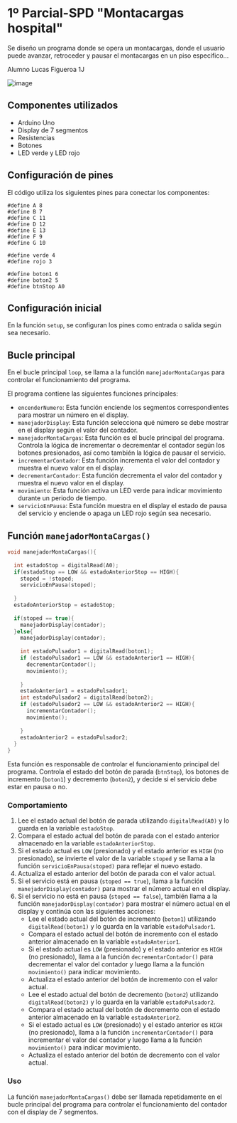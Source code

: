 # 1º Parcial-SPD "Montacargas hospital"

Se diseño un programa donde se opera un montacargas, donde el usuario puede avanzar, retroceder y pausar el
montacargas en un piso especifico...

Alumno Lucas Figueroa 1J

![image](https://github.com/lucas22-f/1Parcial-SPD/assets/71677198/1f2cd3a5-ae96-4245-b78c-507c40312516)

## Componentes utilizados

- Arduino Uno
- Display de 7 segmentos
- Resistencias
- Botones
- LED verde y LED rojo

## Configuración de pines

El código utiliza los siguientes pines para conectar los componentes:

```
#define A 8
#define B 7
#define C 11
#define D 12
#define E 13
#define F 9
#define G 10

#define verde 4
#define rojo 3

#define boton1 6
#define boton2 5
#define btnStop A0
```
## Configuración inicial

En la función `setup`, se configuran los pines como entrada o salida según sea necesario.

## Bucle principal

En el bucle principal `loop`, se llama a la función `manejadorMontaCargas` para controlar el funcionamiento del programa.


El programa contiene las siguientes funciones principales:

- `encenderNumero`: Esta función enciende los segmentos correspondientes para mostrar un número en el display.
- `manejadorDisplay`: Esta función selecciona qué número se debe mostrar en el display según el valor del contador.
- `manejadorMontaCargas`: Esta función es el bucle principal del programa. Controla la lógica de incrementar o decrementar el contador según los botones presionados, así como también la lógica de pausar el servicio.
- `incrementarContador`: Esta función incrementa el valor del contador y muestra el nuevo valor en el display.
- `decrementarContador`: Esta función decrementa el valor del contador y muestra el nuevo valor en el display.
- `movimiento`: Esta función activa un LED verde para indicar movimiento durante un periodo de tiempo.
- `servicioEnPausa`: Esta función muestra en el display el estado de pausa del servicio y enciende o apaga un LED rojo según sea necesario.


## Función `manejadorMontaCargas()`
```cpp
void manejadorMontaCargas(){
  
  int estadoStop = digitalRead(A0);
  if(estadoStop == LOW && estadoAnteriorStop == HIGH){
  	stoped = !stoped;
    servicioEnPausa(stoped);
  
  }
  estadoAnteriorStop = estadoStop;
  
  if(stoped == true){
    manejadorDisplay(contador);
  }else{
  	manejadorDisplay(contador);
   
    int estadoPulsador1 = digitalRead(boton1);
    if (estadoPulsador1 == LOW && estadoAnterior1 == HIGH){
      decrementarContador();
      movimiento();
     
    }
    estadoAnterior1 = estadoPulsador1;
    int estadoPulsador2 = digitalRead(boton2);
    if (estadoPulsador2 == LOW && estadoAnterior2 == HIGH){
      incrementarContador();
      movimiento();
      
    }
    estadoAnterior2 = estadoPulsador2;
  }
}
```

Esta función es responsable de controlar el funcionamiento principal del programa. Controla el estado del botón de parada (`btnStop`), los botones de incremento (`boton1`) y decremento (`boton2`), y decide si el servicio debe estar en pausa o no.

### Comportamiento

1. Lee el estado actual del botón de parada utilizando `digitalRead(A0)` y lo guarda en la variable `estadoStop`.
2. Compara el estado actual del botón de parada con el estado anterior almacenado en la variable `estadoAnteriorStop`.
3. Si el estado actual es `LOW` (presionado) y el estado anterior es `HIGH` (no presionado), se invierte el valor de la variable `stoped` y se llama a la función `servicioEnPausa(stoped)` para reflejar el nuevo estado.
4. Actualiza el estado anterior del botón de parada con el valor actual.
5. Si el servicio está en pausa (`stoped == true`), llama a la función `manejadorDisplay(contador)` para mostrar el número actual en el display.
6. Si el servicio no está en pausa (`stoped == false`), también llama a la función `manejadorDisplay(contador)` para mostrar el número actual en el display y continúa con las siguientes acciones:
   - Lee el estado actual del botón de incremento (`boton1`) utilizando `digitalRead(boton1)` y lo guarda en la variable `estadoPulsador1`.
   - Compara el estado actual del botón de incremento con el estado anterior almacenado en la variable `estadoAnterior1`.
   - Si el estado actual es `LOW` (presionado) y el estado anterior es `HIGH` (no presionado), llama a la función `decrementarContador()` para decrementar el valor del contador y luego llama a la función `movimiento()` para indicar movimiento.
   - Actualiza el estado anterior del botón de incremento con el valor actual.
   - Lee el estado actual del botón de decremento (`boton2`) utilizando `digitalRead(boton2)` y lo guarda en la variable `estadoPulsador2`.
   - Compara el estado actual del botón de decremento con el estado anterior almacenado en la variable `estadoAnterior2`.
   - Si el estado actual es `LOW` (presionado) y el estado anterior es `HIGH` (no presionado), llama a la función `incrementarContador()` para incrementar el valor del contador y luego llama a la función `movimiento()` para indicar movimiento.
   - Actualiza el estado anterior del botón de decremento con el valor actual.

### Uso

La función `manejadorMontaCargas()` debe ser llamada repetidamente en el bucle principal del programa para controlar el funcionamiento del contador con el display de 7 segmentos.
